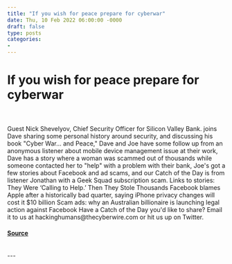 ```yaml
---
title: "If you wish for peace prepare for cyberwar"
date: Thu, 10 Feb 2022 06:00:00 -0000
draft: false
type: posts
categories: 
- 
---
```

# If you wish for peace prepare for cyberwar

<br/>

<br/>
Guest Nick Shevelyov, Chief Security Officer for Silicon Valley Bank. joins Dave sharing some personal history around security, and discussing his book "Cyber War… and Peace," Dave and Joe have some follow up from an anonymous listener about mobile device management issue at their work, Dave has a story where a woman was scammed out of thousands while someone contacted her to "help" with a problem with their bank, Joe's got a few stories about Facebook and ad scams, and our Catch of the Day is from listener Jonathan with a Geek Squad subscription scam. Links to stories: They Were ‘Calling to Help.’ Then They Stole Thousands Facebook blames Apple after a historically bad quarter, saying iPhone privacy changes will cost it $10 billion Scam ads: why an Australian billionaire is launching legal action against Facebook Have a Catch of the Day you'd like to share? Email it to us at hackinghumans@thecyberwire.com or hit us up on Twitter.

#### [Source](https://thecyberwire.com/podcasts/hacking-humans/183/notes)

<br/>
---
